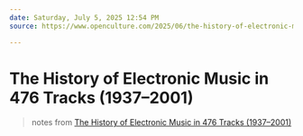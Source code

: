 ```yaml
---
date: Saturday, July 5, 2025 12:54 PM
source: https://www.openculture.com/2025/06/the-history-of-electronic-music-in-476-tracks.html

---
```


# The History of Electronic Music in 476 Tracks (1937–2001)

> notes from [The History of Electronic Music in 476 Tracks (1937–2001)](https://www.openculture.com/2025/06/the-history-of-electronic-music-in-476-tracks.html)

